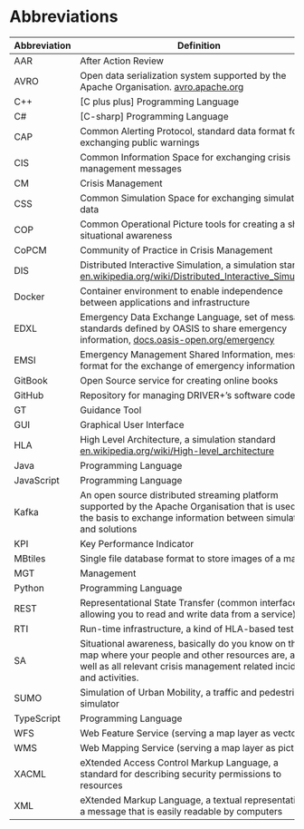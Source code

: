 # Abbreviations

| Abbreviation | Definition |
|--------------|------------|
| AAR          | After Action Review
| AVRO         | Open data serialization system supported by the Apache Organisation. [avro.apache.org](https://avro.apache.org)
| C++          | [C plus plus] Programming Language
| C#           | [C-sharp] Programming Language
| CAP          | Common Alerting Protocol, standard data format for exchanging public warnings
| CIS          | Common Information Space for exchanging crisis management messages
| CM           | Crisis Management
| CSS          | Common Simulation Space for exchanging simulation data
| COP          | Common Operational Picture tools for creating a shared situational awareness
| CoPCM        | Community of Practice in Crisis Management
| DIS          | Distributed Interactive Simulation, a simulation standard [en.wikipedia.org/wiki/Distributed_Interactive_Simulation](https://en.wikipedia.org/wiki/Distributed_Interactive_Simulation)
| Docker       | Container environment to enable independence between applications and infrastructure
| EDXL         | Emergency Data Exchange Language, set of message standards defined by OASIS to share emergency information, [docs.oasis-open.org/emergency](http://docs.oasis-open.org/emergency)
| EMSI         | Emergency Management Shared Information, message format for the exchange of emergency information
| GitBook      | Open Source service for creating online books
| GitHub       | Repository for managing DRIVER+’s software code
| GT           | Guidance Tool
| GUI          | Graphical User Interface
| HLA          | High Level Architecture, a simulation standard [en.wikipedia.org/wiki/High-level_architecture](https://en.wikipedia.org/wiki/High-level_architecture)
| Java         | Programming Language
| JavaScript   | Programming Language
| Kafka        | An open source distributed streaming platform supported by the Apache Organisation that is used as the basis to exchange information between simulators and solutions
| KPI          | Key Performance Indicator
| MBtiles      | Single file database format to store images of a map
| MGT          | Management
| Python       | Programming Language
| REST         | Representational State Transfer (common interface allowing you to read and write data from a service)
| RTI          | Run-time infrastructure, a kind of HLA-based test-bed
| SA           | Situational awareness, basically do you know on the map where your people and other resources are, as well as all relevant crisis management related incidents and activities.
| SUMO         | Simulation of Urban Mobility, a traffic and pedestrian simulator
| TypeScript   | Programming Language
| WFS          | Web Feature Service (serving a map layer as vectors)
| WMS          | Web Mapping Service (serving a map layer as picture)
| XACML        | eXtended Access Control Markup Language, a standard for describing security permissions to resources
| XML          | eXtended Markup Language, a textual representation of a message that is easily readable by computers
